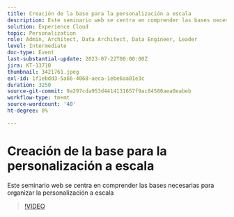 ```yaml
---
title: Creación de la base para la personalización a escala
description: Este seminario web se centra en comprender las bases necesarias para organizar la personalización a escala
solution: Experience Cloud
topic: Personalization
role: Admin, Architect, Data Architect, Data Engineer, Leader
level: Intermediate
doc-type: Event
last-substantial-update: 2023-07-22T00:00:00Z
jira: KT-13710
thumbnail: 3421761.jpeg
exl-id: 1f1ebdd3-5a66-4068-aeca-1ebe6aa01e3c
duration: 3250
source-git-commit: 9a297cda953d4414131657f9ac84580aea0eabeb
workflow-type: tm+mt
source-wordcount: '40'
ht-degree: 0%

---
```


# Creación de la base para la personalización a escala

Este seminario web se centra en comprender las bases necesarias para organizar la personalización a escala

>[!VIDEO](https://video.tv.adobe.com/v/3421761/?learn=on)
